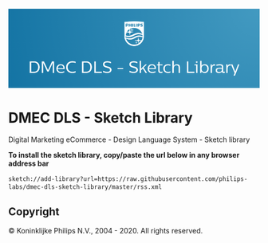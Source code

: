 ![cover](readme-images/cover-baner.png)
# DMEC DLS - Sketch Library

Digital Marketing eCommerce - Design Language System - Sketch library

**To install the sketch library, copy/paste the url below in any browser address bar** 

```
sketch://add-library?url=https://raw.githubusercontent.com/philips-labs/dmec-dls-sketch-library/master/rss.xml
```

## Copyright
   
© Koninklijke Philips N.V., 2004 - 2020. All rights reserved.
